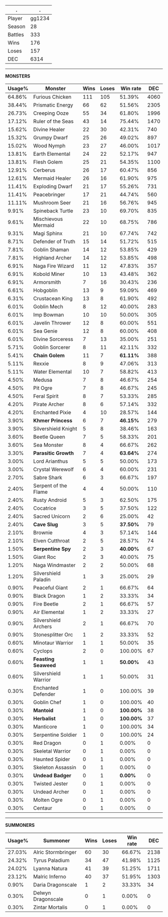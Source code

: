 .|.
|-|-
Player|gg1234
Season|28
Battles|333
Wins|176
Loses|157
DEC|6314

---
**MONSTERS**

Usage%|Monster|Wins|Loses|Win rate|DEC|
-|-|-|-|-|-|
64.86%|Furious Chicken|111|105|51.39%|4060|
38.44%|Prismatic Energy|66|62|51.56%|2305|
26.73%|Creeping Ooze|55|34|61.80%|1996|
17.12%|Ruler of the Seas|43|14|75.44%|1470|
15.62%|Divine Healer|22|30|42.31%|740|
15.32%|Grumpy Dwarf|25|26|49.02%|897|
15.02%|Wood Nymph|23|27|46.00%|1017|
13.81%|Earth Elemental|24|22|52.17%|947|
13.81%|Flesh Golem|25|21|54.35%|1100|
12.91%|Cerberus|26|17|60.47%|856|
12.61%|Mermaid Healer|26|16|61.90%|975|
11.41%|Exploding Dwarf|21|17|55.26%|731|
11.41%|Peacebringer|17|21|44.74%|560|
11.11%|Mushroom Seer|21|16|56.76%|945|
9.91%|Spineback Turtle|23|10|69.70%|835|
9.61%|Mischievous Mermaid|22|10|68.75%|786|
9.31%|Magi Sphinx|21|10|67.74%|742|
8.71%|Defender of Truth|15|14|51.72%|515|
7.81%|Goblin Shaman|14|12|53.85%|429|
7.81%|Highland Archer|14|12|53.85%|498|
6.91%|Naga Fire Wizard|11|12|47.83%|357|
6.91%|Kobold Miner|10|13|43.48%|362|
6.91%|Armorsmith|7|16|30.43%|236|
6.61%|Hobgoblin|13|9|59.09%|469|
6.31%|Crustacean King|13|8|61.90%|492|
6.01%|Goblin Mech|8|12|40.00%|283|
6.01%|Imp Bowman|10|10|50.00%|305|
6.01%|Javelin Thrower|12|8|60.00%|551|
6.01%|Sea Genie|12|8|60.00%|408|
6.01%|Divine Sorceress|7|13|35.00%|251|
5.71%|Goblin Sorcerer|8|11|42.11%|332|
5.41%|**Chain Golem**|11|7|**61.11%**|388|
5.11%|Rexxie|8|9|47.06%|313|
5.11%|Water Elemental|10|7|58.82%|413|
4.50%|Medusa|7|8|46.67%|254|
4.50%|Pit Ogre|7|8|46.67%|245|
4.50%|Feral Spirit|8|7|53.33%|285|
4.20%|Pirate Archer|8|6|57.14%|332|
4.20%|Enchanted Pixie|4|10|28.57%|144|
3.90%|**Khmer Princess**|6|7|**46.15%**|279|
3.90%|Silvershield Knight|5|8|38.46%|163|
3.60%|Beetle Queen|7|5|58.33%|201|
3.60%|Sea Monster|8|4|66.67%|262|
3.30%|**Parasitic Growth**|7|4|**63.64%**|274|
3.00%|Lord Arianthus|5|5|50.00%|173|
3.00%|Crystal Werewolf|6|4|60.00%|231|
2.70%|Sabre Shark|6|3|66.67%|197|
2.40%|Serpent of the Flame|4|4|50.00%|110|
2.40%|Rusty Android|5|3|62.50%|175|
2.40%|Cocatrice|3|5|37.50%|122|
2.40%|Sacred Unicorn|2|6|25.00%|42|
2.40%|**Cave Slug**|3|5|**37.50%**|79|
2.10%|Brownie|4|3|57.14%|144|
2.10%|Elven Cutthroat|2|5|28.57%|74|
1.50%|**Serpentine Spy**|2|3|**40.00%**|67|
1.50%|Giant Roc|2|3|40.00%|75|
1.20%|Naga Windmaster|2|2|50.00%|68|
1.20%|Silvershield Paladin|1|3|25.00%|29|
0.90%|Peaceful Giant|2|1|66.67%|64|
0.90%|Black Dragon|1|2|33.33%|34|
0.90%|Fire Beetle|2|1|66.67%|57|
0.90%|Air Elemental|1|2|33.33%|27|
0.90%|Silvershield Archers|2|1|66.67%|70|
0.90%|Stonesplitter Orc|1|2|33.33%|52|
0.60%|Minotaur Warrior|1|1|50.00%|35|
0.60%|Cyclops|2|0|100.00%|67|
0.60%|**Feasting Seaweed**|1|1|**50.00%**|43|
0.60%|Silvershield Warrior|1|1|50.00%|31|
0.30%|Enchanted Defender|1|0|100.00%|39|
0.30%|Goblin Chef|1|0|100.00%|40|
0.30%|**Mantoid**|1|0|**100.00%**|38|
0.30%|**Herbalist**|1|0|**100.00%**|37|
0.30%|Manticore|1|0|100.00%|34|
0.30%|Serpentine Soldier|1|0|100.00%|24|
0.30%|Red Dragon|0|1|0.00%|0|
0.30%|Skeletal Warrior|0|1|0.00%|0|
0.30%|Haunted Spider|0|1|0.00%|0|
0.30%|Skeleton Assassin|0|1|0.00%|0|
0.30%|**Undead Badger**|0|1|**0.00%**|0|
0.30%|Twisted Jester|0|1|0.00%|0|
0.30%|Undead Archer|0|1|0.00%|0|
0.30%|Molten Ogre|0|1|0.00%|0|
0.30%|Centaur|0|1|0.00%|0|

---
**SUMMONERS**

Usage%|Summoner|Wins|Loses|Win rate|DEC|
-|-|-|-|-|-|
27.03%|Alric Stormbringer|60|30|66.67%|2138|
24.32%|Tyrus Paladium|34|47|41.98%|1125|
24.02%|Lyanna Natura|41|39|51.25%|1711|
23.12%|Malric Inferno|40|37|51.95%|1303|
0.90%|Daria Dragonscale|1|2|33.33%|34|
0.30%|Delwyn Dragonscale|0|1|0.00%|0|
0.30%|Zintar Mortalis|0|1|0.00%|0|
